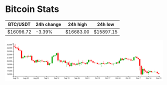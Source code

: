 # Bitcoin Stats

BTC/USDT|24h change|24h high|24h low|
|---|---|---|---|
|$16096.72|-3.39%|$16683.00|$15897.15|

<img src="./chart.svg">
